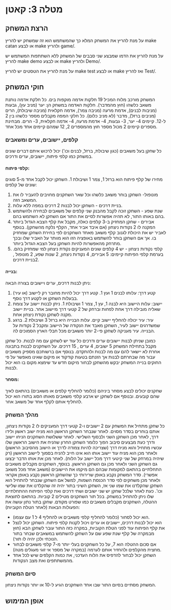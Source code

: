 # מטלה 3: קאטן
## הרצת המשחק
על מנת להריץ את המשחק המלא כך שהמשתמש הוא זה שמשחק יש להריץ make catan או לבצע make ולהריץ game/.

על מנת להריץ את הדמו שמבצע שני סבבים של המשחק ללא השתתפות המשתמש יש להריץ make demo או לבצע make ולהריץ Demo/.

על מנת להריץ את הטסטים יש להריץ make test או לבצע make ואז להריץ Test/.

## חוקי המשחק
המשחק מורכב מלוח המכיל 19 חלקות אדמה מוקפות בים. כל חלקת אדמה נותנת משאב כלשהו (חוץ מהמדבר). חלקות האדמה במשחק הן: יער (מניב עץ), גבעות (מניבות לבנים), אדמת מרעה (מניבה צמר), אדמה חקלאית (מניבה שיבולת), הרים (מניבים ברזל), מדבר (לא מניב כלום). כל חלקי המפה מקבלים מספר כלשהו בין 2 ל-12. קיימים 4- יער, 3- גבעות, 4- אדמת מרעה, 4- אדמה חקלאית, 3- הרים. מבחינת מספרים קיימים 2 מכול מספר חוץ מהמספרים 2, 12 שמהם קיימים אחד מכל אחד.
### קלפים, יישובים, ערים ומשאבים
כל שחקן בעל משאבים (כגון שיבולת, ברזל, לבנים וכו') יכול לרכוש איתם דברים שונים במשחק כמו קלפי פיתוח, יישובים, ערים ודרכים.
#### קלפי פיתוח:
מחירו של קלף פיתוח הוא ברזל 1, צמר 1 ושיבולת 1. השחקן יכול לקבל אחד מ-5 סוגים שונים של קלפים: 
1. מונופול- השחקן בוחר משאב כלשהו וכל שאר השחקנים מחויבים להעביר לו את המשאב הזה.
2. בניית דרכים - השחקן יכול לבנות 2 דרכים במפה ללא עלות.
3. שנת שפע - השחקן זוכה לקבל מהבנק שני קלפים של משאבים לבחירה ולהשתמש בהם באותו התור, לא תהיה אפשרות לסיים את התור אם השחקן לא השתמש בהם.
4. אבירים - שחקן המחזיק ב-3 קלפים כאלה, מקבל את קלף הצבא הגדול ביותר המקנה לו 2 נקודות ניצחון (אם איבד אביר אחד, הקלף נלקח מהשחקן).  בנוסף לאביר יש את היכולת לגנוב קלף משאב מאחד השחקנים לפי בחירת השחקן שמחזיק בו. אך אם השחקן בוחר להשתמש באופציה הזו הוא מוותר על האביר שלו ובכך מתרחק מהאפשרות להיות השחקן בעל הצבא הגדול ביותר.
5. קלפי נקודות ניצחון - יש 4 קלפים שונים המעניקים נקודת ניצחון למי שמחזיק בהם.
בערמת קלפי הפיתוח קיימים: 5 אבירים, 4 נקודות ניצחון, 2 שנות שפע, 2 מונופול , 2בניית דרכים.
#### בנייה:
ניתן לבנות דרכים, ערים ויישובים בצורה הבאה:
1.	קטע דרך: עלותו לבנים 1 ועץ 1. קטע דרך יכול להיות מחובר רק ליישוב (או עיר) בבעלות השחקן או לקטע דרך נוסף.
2.	יישוב: עלות היישוב היא לבנה 1, עץ 1, צמר 1 ושיבולת 1. ניתן לבנות יישוב על צומת שאליה מובילה דרך אחת לפחות וברחק של 2 קטעי דרך מיישוב אחר. בניית יישוב מקנה לשחקן נקודת ניצחון אחת. 
3.	עיר: עיר יכולה להחליף יישוב קיים. עלות הבנייה היא ברזל 3 ושיבולת 2. ברגע שמשדרגים יישוב לעיר, השחקן מאבד את הנקודה של היישוב ומקבל 2 נקודות על הבנייה. עיר מעניקה לשחקן פי-2 יותר משאבים מכל חבלי הארץ הסמוכים לה.

כמובן שניתן לבנות יישובים ערים ודרכים כל עוד יש לשחקן עם מה לבנות. כל שחקן מקבל בתחילת המשחק 5 ישובים, 4 ערים , 15 דרכים. על השחקנים לבנות בתבונה אחרת לא יישאר להם עם מה לבנות ולהתקדם. בנוסף אם ברשותכם מספיק משאבים עבור מה שבחרתם לבנות אך הזנתם בטעות קודקוד או מיקום שאינו מאפשר על פי החוקים בנייה המשחק יבקש מהשחקן לבחור מיקום חדש עד שימצא מקום בו הוא יכול לבנות.
#### מסחר:
שחקנים יכולים לבצע מסחר ביניהם (כלומר להחליף קלפים או משאבים) בהתאם לאיך שהם קובעים. ובנוסף אם לשחקן יש ארבע קלפי משאבים מאותו הסוג בתורו הוא יכול להחליף אותם לקלף אחד של משאב אחר.
### מהלך המשחק
כל שחקן מתחיל את המשחק עם 2 יישובים ו-2 קטעי דרך המעניקים לו 2 נקודות ניצחון, אותם בוחרים בסדר מסוים. לאחר שנבחר השחקן הראשון הוא מניח ישוב ראשון ולידו דרך, לאחר מכן השחקן השני ולבסוף השלישי. לאחר ששלושת השחקנים הניחו יישוב ודרך כעת מבצעים סיבוב הפוך כלומר השחקן החרון שהניח את הישוב הראשון שלו עכשיו מתחיל והוא מניח דרך (שצריכה להיות צמודה לדרך או הישוב מהסיבוב הראשון) ולאחר מכן הוא מניח עוד יישוב אותו הוא אינו חייב להניח בסמוך ליישוב הראשון (רק שיהיה במרחק של שני קיטעי דרך מכל יישוב על הלוח). לאחר מכן את אותו הדבר יבצעו גם השחקן השני ולאחר מכן גם השחקן הראשון. בנוסף, השחקנים מקבלים משאבים התחלתיים בהתאם למקומות שבהם הם מיקמו את היישובים (משאב אחד מכל משאב אפשרי). סדר המשחק נקבע באופן שרירותי כך שהשחקן הראשון נקבע באופן אקראי ולאחר מכן משחקים לפי סדר הכנסת השמות, למשל אם השחקן שנבחר להתחיל הוא השחקן שהקלדנו את שמו שני  אז, השחקן השיני בתור יהיה זה שהקלדנו את שמו שלישי וכו'. כעת לאחר שלכל שחקן יש שני ישובים ושתי דרכים ואת קלפי הפיתוח ההתחלתיים שלו ניתן להתחיל במשחק. בכל תור השחקנים מטילים 2 קוביות. בהתאם לתוצאת ההטלה, השחקנים מקבלים משאבים כמו שפורט מקודם. שחקן בתור נתון עושה את הפעולות הבאות (לאחר הטלת הקוביות):
* הוא יכול לסחור (כלומר להחליף קלפי משאבים או להחליף 4 ל 1 עם עצמו).
* הוא יכול לבנות דרכים, יישובים או ערים ויכול לקנות קלפי פיתוח. השחקן יכול לנצל את קלף הפיתוח עוד לפני הטלת הקוביות, במקרה כזה התור עובר לשחקן הבא (חוץ מבמקרה של קלף שנת שפע שם על השחקן להשתמש במשאבים שבחר בתור הנוכחי ולכן יהיה לו תור). 
* אם סכום ההטלה הוא 7, על כל השחקנים בעלי יותר מ-7 קלפי משאבים לבחור מחצית מהקלפים ולהחזיר אותם לערמה (במקרה של מספר אי זוגי מעגלים מטה).
* השחקן יכול לבחור להדפיס את הלוח העדכני, את כמות הקלפים שיש לכל אחד מהמשתתפים ואת מצב הנקודות.
### סיום המשחק
המשחק מסתיים בסיום התור שבו אחד השחקנים הגיע ל-10 או יותר נקודות ניצחון. 
## אופן המימוש
